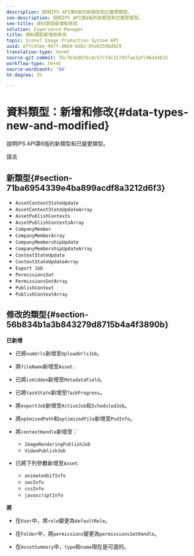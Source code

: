 ```yaml
---
description: 說明IPS API第6版的新類型和已變更類型。
seo-description: 說明IPS API第6版的新類型和已變更類型。
seo-title: 資料類型新增和修改
solution: Experience Manager
title: 資料類型新增和修改
topic: Scene7 Image Production System API
uuid: ef7c43ee-467f-46b9-bd82-05e8359bd829
translation-type: tm+mt
source-git-commit: 7bc7b3a86fbcdc57cfdc31745fae3afc06e44b15
workflow-type: tm+mt
source-wordcount: '84'
ht-degree: 3%

---
```



# 資料類型：新增和修改{#data-types-new-and-modified}

說明IPS API第6版的新類型和已變更類型。

語法

## 新類型{#section-71ba6954339e4ba899acdf8a3212d6f3}

* `AssetContextStateUpdate`
* `AssetContextStateUpdateArray`
* `AssetPublishContexts`
* `AssetPublishContextsArray`
* `CompanyMember`
* `CompanyMemberArray`
* `CompanyMembershipUpdate`
* `CompanyMembershipUpdateArray`
* `ContextStateUpdate`
* `ContextStateUpdateArray`
* `Export Job`
* `PermissionsSet`
* `PermissionsSetArray`
* `PublishContext`
* `PublishContextArray`

## 修改的類型{#section-56b834b1a3b843279d8715b4a4f3890b}

**已新增**

* 已將`numUrls`新增至`UploadUrlsJob`。

* 將`fileName`新增至`Asset.`

* 已將`isHidden`新增至`MetadataField`。

* 已將`taskState`新增至`TaskProgress`。

* 將`exportJob`新增至`ActiveJob`和`ScheduledJob`。

* 將`optmizedPath`和`optimizedFile`新增至`PsdInfo`。

* 將`contextHandle`新增至：

   * `ImageRenderingPublishJob`
   * `VideoPublishJob`

* 已將下列參數新增至`Asset`:

   * `animatedGifInfo`
   * `swcInfo`
   * `cssInfo`
   * `javascriptInfo`

**將**

* 在`User`中，將`role`變更為`defaultRole`。

* 在`Folder`中，將`permissions`變更為`permissionsSetHandle`。

* 在`AssetSummary`中，`type`和`name`現在是可選的。

